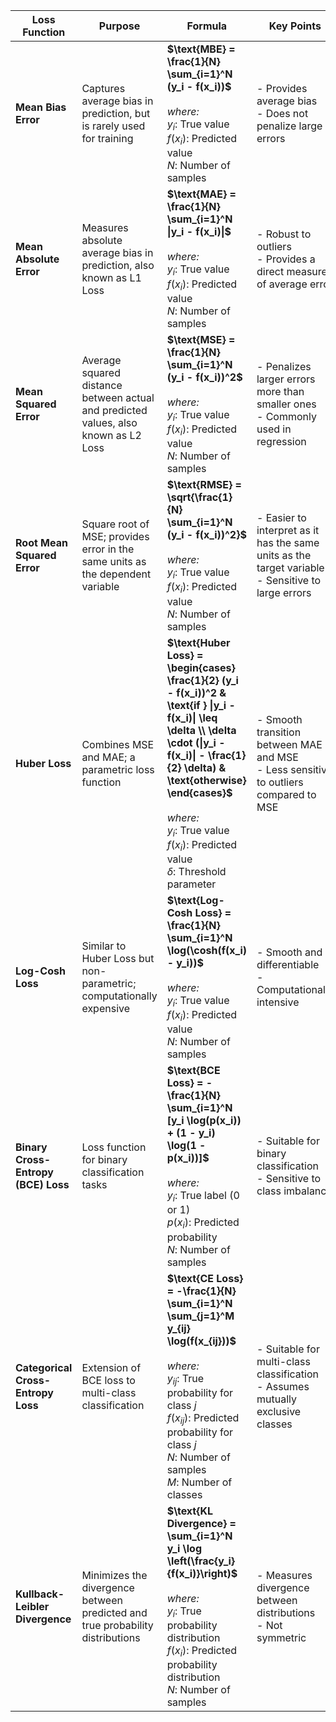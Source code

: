 | Loss Function          | Purpose | Formula | Key Points |
|------------------------|---------|---------|------------|
| **Mean Bias Error**    | Captures average bias in prediction, but is rarely used for training | **$\text{MBE} = \frac{1}{N} \sum_{i=1}^N (y_i - f(x_i))$** <br><br> *where:* <br> $y_i$: True value <br> $f(x_i)$: Predicted value <br> $N$: Number of samples | - Provides average bias<br>- Does not penalize large errors |
| **Mean Absolute Error** | Measures absolute average bias in prediction, also known as L1 Loss | **$\text{MAE} = \frac{1}{N} \sum_{i=1}^N  \|y_i - f(x_i)\|$** <br><br> *where:* <br> $y_i$: True value <br> $f(x_i)$: Predicted value <br> $N$: Number of samples | - Robust to outliers<br>- Provides a direct measure of average error |
| **Mean Squared Error**  | Average squared distance between actual and predicted values, also known as L2 Loss | **$\text{MSE} = \frac{1}{N} \sum_{i=1}^N (y_i - f(x_i))^2$** <br><br> *where:* <br> $y_i$: True value <br> $f(x_i)$: Predicted value <br> $N$: Number of samples | - Penalizes larger errors more than smaller ones<br>- Commonly used in regression |
| **Root Mean Squared Error** | Square root of MSE; provides error in the same units as the dependent variable | **$\text{RMSE} = \sqrt{\frac{1}{N} \sum_{i=1}^N (y_i - f(x_i))^2}$** <br><br> *where:* <br> $y_i$: True value <br> $f(x_i)$: Predicted value <br> $N$: Number of samples | - Easier to interpret as it has the same units as the target variable<br>- Sensitive to large errors |
| **Huber Loss**         | Combines MSE and MAE; a parametric loss function | **$\text{Huber Loss} = \begin{cases} \frac{1}{2} (y_i - f(x_i))^2 & \text{if }  \|y_i - f(x_i)\|  \leq \delta \\ \delta \cdot (\|y_i - f(x_i)\| - \frac{1}{2} \delta) & \text{otherwise} \end{cases}$** <br><br> *where:* <br> $y_i$: True value <br> $f(x_i)$: Predicted value <br> $\delta$: Threshold parameter | - Smooth transition between MAE and MSE<br>- Less sensitive to outliers compared to MSE |
| **Log-Cosh Loss**     | Similar to Huber Loss but non-parametric; computationally expensive | **$\text{Log-Cosh Loss} = \frac{1}{N} \sum_{i=1}^N \log(\cosh(f(x_i) - y_i))$** <br><br> *where:* <br> $y_i$: True value <br> $f(x_i)$: Predicted value <br> $N$: Number of samples | - Smooth and differentiable<br>- Computationally intensive |
| **Binary Cross-Entropy (BCE) Loss** | Loss function for binary classification tasks | **$\text{BCE Loss} = -\frac{1}{N} \sum_{i=1}^N [y_i \log(p(x_i)) + (1 - y_i) \log(1 - p(x_i))]$** <br><br> *where:* <br> $y_i$: True label (0 or 1) <br> $p(x_i)$: Predicted probability <br> $N$: Number of samples | - Suitable for binary classification<br>- Sensitive to class imbalance |
| **Categorical Cross-Entropy Loss** | Extension of BCE loss to multi-class classification | **$\text{CE Loss} = -\frac{1}{N} \sum_{i=1}^N \sum_{j=1}^M y_{ij} \log(f(x_{ij}))$** <br><br> *where:* <br> $y_{ij}$: True probability for class $j$ <br> $f(x_{ij})$: Predicted probability for class $j$ <br> $N$: Number of samples <br> $M$: Number of classes | - Suitable for multi-class classification<br>- Assumes mutually exclusive classes |
| **Kullback-Leibler Divergence** | Minimizes the divergence between predicted and true probability distributions | **$\text{KL Divergence} = \sum_{i=1}^N y_i \log \left(\frac{y_i}{f(x_i)}\right)$** <br><br> *where:* <br> $y_i$: True probability distribution <br> $f(x_i)$: Predicted probability distribution <br> $N$: Number of samples | - Measures divergence between distributions<br>- Not symmetric |
